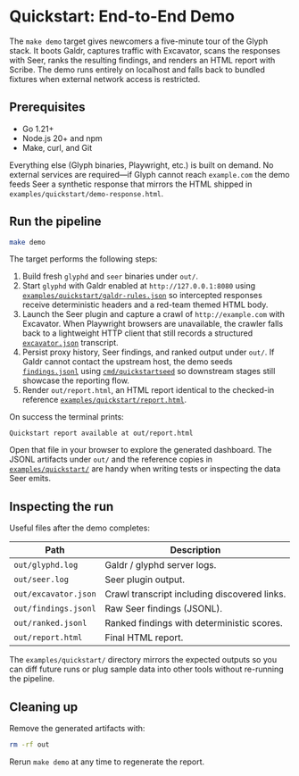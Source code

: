 # Quickstart: End-to-End Demo

The `make demo` target gives newcomers a five-minute tour of the Glyph stack. It
boots Galdr, captures traffic with Excavator, scans the responses with Seer,
ranks the resulting findings, and renders an HTML report with Scribe. The demo
runs entirely on localhost and falls back to bundled fixtures when external
network access is restricted.

## Prerequisites

* Go 1.21+
* Node.js 20+ and npm
* Make, curl, and Git

Everything else (Glyph binaries, Playwright, etc.) is built on demand. No
external services are required—if Glyph cannot reach `example.com` the demo
feeds Seer a synthetic response that mirrors the HTML shipped in
`examples/quickstart/demo-response.html`.

## Run the pipeline

```bash
make demo
```

The target performs the following steps:

1. Build fresh `glyphd` and `seer` binaries under `out/`.
2. Start `glyphd` with Galdr enabled at `http://127.0.0.1:8080` using
   [`examples/quickstart/galdr-rules.json`](../examples/quickstart/galdr-rules.json)
   so intercepted responses receive deterministic headers and a red-team themed
   HTML body.
3. Launch the Seer plugin and capture a crawl of `http://example.com` with
   Excavator. When Playwright browsers are unavailable, the crawler falls back to
   a lightweight HTTP client that still records a structured
   [`excavator.json`](../examples/quickstart/excavator.json) transcript.
4. Persist proxy history, Seer findings, and ranked output under `out/`.
   If Galdr cannot contact the upstream host, the demo seeds
   [`findings.jsonl`](../examples/quickstart/findings.jsonl) using
   [`cmd/quickstartseed`](../cmd/quickstartseed/main.go) so downstream stages
   still showcase the reporting flow.
5. Render `out/report.html`, an HTML report identical to the checked-in
   reference [`examples/quickstart/report.html`](../examples/quickstart/report.html).

On success the terminal prints:

```
Quickstart report available at out/report.html
```

Open that file in your browser to explore the generated dashboard. The JSONL
artifacts under `out/` and the reference copies in
[`examples/quickstart/`](../examples/quickstart) are handy when writing tests or
inspecting the data Seer emits.

## Inspecting the run

Useful files after the demo completes:

| Path | Description |
| ---- | ----------- |
| `out/glyphd.log` | Galdr / glyphd server logs. |
| `out/seer.log` | Seer plugin output. |
| `out/excavator.json` | Crawl transcript including discovered links. |
| `out/findings.jsonl` | Raw Seer findings (JSONL). |
| `out/ranked.jsonl` | Ranked findings with deterministic scores. |
| `out/report.html` | Final HTML report. |

The `examples/quickstart/` directory mirrors the expected outputs so you can
diff future runs or plug sample data into other tools without re-running the
pipeline.

## Cleaning up

Remove the generated artifacts with:

```bash
rm -rf out
```

Rerun `make demo` at any time to regenerate the report.

